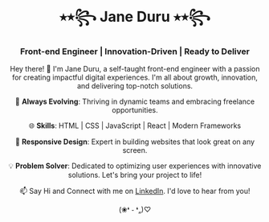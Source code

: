 
<div class="container">
  <div align="center">
  

# ⭑⭒꧂  Jane Duru ⭑⭒꧂

### Front-end Engineer | Innovation-Driven | Ready to Deliver

Hey there! 👋 I'm Jane Duru, a self-taught front-end engineer with a passion for creating impactful digital experiences. I'm all about growth, innovation, and delivering top-notch solutions.

🚀 **Always Evolving**: Thriving in dynamic teams and embracing freelance opportunities.

🌐 **Skills**: HTML | CSS | JavaScript | React | Modern Frameworks

🎨 **Responsive Design**: Expert in building websites that look great on any screen.

💡 **Problem Solver**: Dedicated to optimizing user experiences with innovative solutions. Let's bring your project to life!

  <div align="center">
  
  📫 Say Hi and Connect with me on [LinkedIn](https://www.linkedin.com/in/janeezy). I'd love to hear from you!
  
  (❀❛ ֊ ❛„)♡
  
  </div>
